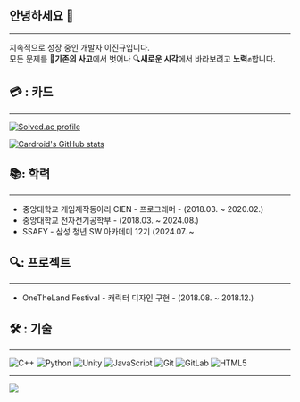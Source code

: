 

## 안녕하세요 👋
---
지속적으로 성장 중인 개발자 이진규입니다.\
모든 문제를 🧠**기존의 사고**에서 벗어나 🔍**새로운 시각**에서 바라보려고 **노력**✊합니다.

<tr>
<td align="center" colspan="2">


## 💳 : 카드 
---
</td>
</tr>
<tr>
<td align="center" valign="top" width="58%">
  
[![Solved.ac profile](http://mazassumnida.wtf/api/v2/generate_badge?boj=wlsrb22222)](https://solved.ac/profile/wlsrb22222/solved)
  
</td>
<td align="center" valign="top" width="42%">
  
[![Cardroid's GitHub stats](https://github-readme-stats.vercel.app/api?username=LEEJJingyu&count_private=true&show_icons=true&theme=radical)](https://github.com/LEEJJingyu)

</td>
</tr>
</td>

## 📚: 학력
---
- 중앙대학교 게임제작동아리 CIEN - 프로그래머 - (2018.03. ~ 2020.02.)
- 중앙대학교 전자전기공학부 - (2018.03. ~ 2024.08.)
- SSAFY - 삼성 청년 SW 아카데미 12기 (2024.07. ~

## 🔍: 프로젝트
---
- OneTheLand Festival - 캐릭터 디자인 구현 - (2018.08. ~ 2018.12.)

## 🛠 : 기술
---
![C++](https://img.shields.io/badge/c++-%2300599C.svg?style=for-the-badge&logo=c%2B%2B&logoColor=white)
![Python](https://img.shields.io/badge/python-3670A0?style=for-the-badge&logo=python&logoColor=ffdd54)
![Unity](https://img.shields.io/badge/unity-%23000000.svg?style=for-the-badge&logo=unity&logoColor=white)
  ![JavaScript](https://img.shields.io/badge/javascript-%23323330.svg?style=for-the-badge&logo=javascript&logoColor=%23F7DF1E)
![Git](https://img.shields.io/badge/git-%23F05033.svg?style=for-the-badge&logo=git&logoColor=white)
![GitLab](https://img.shields.io/badge/gitlab-%23181717.svg?style=for-the-badge&logo=gitlab&logoColor=white)
![HTML5](https://img.shields.io/badge/html5-%23E34F26.svg?style=for-the-badge&logo=html5&logoColor=white)

---
<a href="https://github.com/LEEJJingyu"><img src="https://hits.seeyoufarm.com/api/count/incr/badge.svg?url=https%3A%2F%2Fgithub.com%2FLEEJJingyu&count_bg=%2379C83D&title_bg=%23555555&icon=&icon_color=%23E7E7E7&title=Profile+views&edge_flat=true"/></a>
